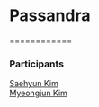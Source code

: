 ﻿# Passandra  
============  

### Participants  
[Saehyun Kim](https://github.com/saehyun/)  
[Myeongjun Kim](https://github.com/kimmyeongjun)  
[]()  
[]()  
